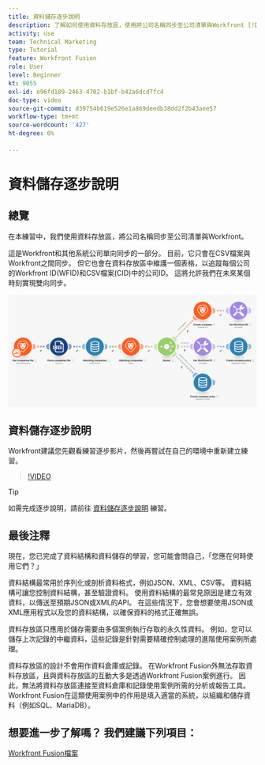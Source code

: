 ```yaml
---
title: 資料儲存逐步說明
description: 了解如何使用資料存放區，使用將公司名稱同步至公司清單與Workfront [!DNL Adobe Workfront Fusion].
activity: use
team: Technical Marketing
type: Tutorial
feature: Workfront Fusion
role: User
level: Beginner
kt: 9055
exl-id: e96fd109-2463-4702-b1bf-b42a6dcd7fc4
doc-type: video
source-git-commit: d39754b619e526e1a869deedb38dd2f2b43aee57
workflow-type: tm+mt
source-wordcount: '427'
ht-degree: 0%

---
```


# 資料儲存逐步說明

## 總覽

在本練習中，我們使用資料存放區，將公司名稱同步至公司清單與Workfront。

這是Workfront和其他系統公司單向同步的一部分。 目前，它只會在CSV檔案與Workfront之間同步。 但它也會在資料存放區中維護一個表格，以追蹤每個公司的Workfront ID(WFID)和CSV檔案(CID)中的公司ID。 這將允許我們在未來某個時刻實現雙向同步。

![融合場景的影像](assets/data-structures-and-data-stores-2.png)

## 資料儲存逐步說明

Workfront建議您先觀看練習逐步影片，然後再嘗試在自己的環境中重新建立練習。

>[!VIDEO](https://video.tv.adobe.com/v/335296/?quality=12)

>[!TIP]
>
>如需完成逐步說明，請前往 [資料儲存逐步說明](https://experienceleague.adobe.com/docs/workfront-learn/tutorials-workfront/fusion/exercises/data-stores.html?lang=en) 練習。


## 最後注釋

現在，您已完成了資料結構和資料儲存的學習，您可能會問自己，「您應在何時使用它們？」

資料結構最常用於序列化或剖析資料格式，例如JSON、XML、CSV等。 資料結構可讓您控制資料結構，甚至驗證資料。 使用資料結構的最常見原因是建立有效資料，以傳送至預期JSON或XML的API。 在這些情況下，您會想要使用JSON或XML應用程式以及您的資料結構，以確保資料的格式正確無誤。

資料存放區只應用於儲存需要由多個案例執行存取的永久性資料。 例如，您可以儲存上次記錄的中繼資料，這些記錄是針對需要精確控制處理的進階使用案例所處理。

資料存放區的設計不會用作資料倉庫或記錄。 在Workfront Fusion外無法存取資料存放區，且與資料存放區的互動大多是透過Workfront Fusion案例進行。 因此，無法將資料存放區連接至資料倉庫和記錄使用案例所需的分析或報告工具。 Workfront Fusion在這類使用案例中的作用是填入適當的系統，以組織和儲存資料（例如SQL、MariaDB）。

## 想要進一步了解嗎？ 我們建議下列項目：

[Workfront Fusion檔案](https://experienceleague.adobe.com/docs/workfront/using/adobe-workfront-fusion/workfront-fusion-2.html?lang=en)

